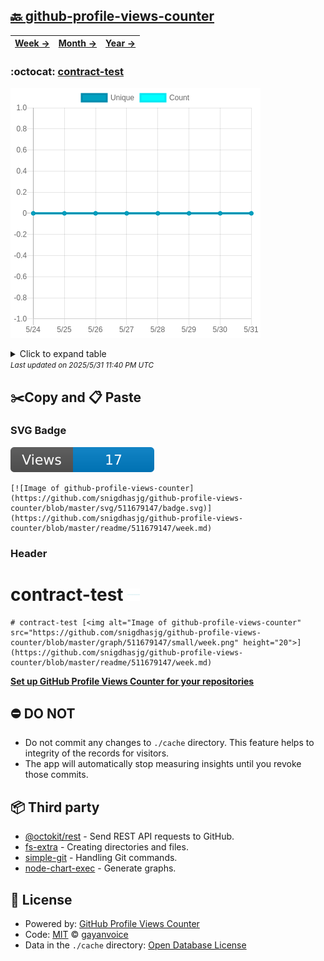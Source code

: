 ## [🔙 github-profile-views-counter](https://github.com/snigdhasjg/github-profile-views-counter)
| [**Week →**](https://github.com/snigdhasjg/github-profile-views-counter/blob/master/readme/511679147/week.md) | [**Month →**](https://github.com/snigdhasjg/github-profile-views-counter/blob/master/readme/511679147/month.md) | [**Year →**](https://github.com/snigdhasjg/github-profile-views-counter/blob/master/readme/511679147/year.md) |
| ---- | ---- | ----- |
### :octocat: [contract-test](https://github.com/snigdhasjg/contract-test)
![Image of github-profile-views-counter](https://github.com/snigdhasjg/github-profile-views-counter/blob/master/graph/511679147/large/week.png)

<details>
	<summary>Click to expand table</summary>
	<h2>:calendar: Week Page Views Table</h2>
<table>
	<tr>
		<th>
			Last Updated
		</th>
		<th>
			Unique
		</th>
		<th>
			Count
		</th>
	</tr>
	<tr>
		<td>
			<code>2025/5/31</code>
		</td>
		<td>
			<code>0</code>
		</td>
		<td>
			<code>0</code>
		</td>
	</tr>
	<tr>
		<td>
			<code>2025/5/30</code>
		</td>
		<td>
			<code>0</code>
		</td>
		<td>
			<code>0</code>
		</td>
	</tr>
	<tr>
		<td>
			<code>2025/5/29</code>
		</td>
		<td>
			<code>0</code>
		</td>
		<td>
			<code>0</code>
		</td>
	</tr>
	<tr>
		<td>
			<code>2025/5/28</code>
		</td>
		<td>
			<code>0</code>
		</td>
		<td>
			<code>0</code>
		</td>
	</tr>
	<tr>
		<td>
			<code>2025/5/27</code>
		</td>
		<td>
			<code>0</code>
		</td>
		<td>
			<code>0</code>
		</td>
	</tr>
	<tr>
		<td>
			<code>2025/5/26</code>
		</td>
		<td>
			<code>0</code>
		</td>
		<td>
			<code>0</code>
		</td>
	</tr>
	<tr>
		<td>
			<code>2025/5/25</code>
		</td>
		<td>
			<code>0</code>
		</td>
		<td>
			<code>0</code>
		</td>
	</tr>
	<tr>
		<td>
			<code>2025/5/24</code>
		</td>
		<td>
			<code>0</code>
		</td>
		<td>
			<code>0</code>
		</td>
	</tr>
</table>

</details>
<small><i>Last updated on 2025/5/31 11:40 PM UTC</i></small>

## ✂️Copy and 📋 Paste
### SVG Badge
[![Image of github-profile-views-counter](https://github.com/snigdhasjg/github-profile-views-counter/blob/master/svg/511679147/badge.svg)](https://github.com/snigdhasjg/github-profile-views-counter/blob/master/readme/511679147/week.md)
```readme
[![Image of github-profile-views-counter](https://github.com/snigdhasjg/github-profile-views-counter/blob/master/svg/511679147/badge.svg)](https://github.com/snigdhasjg/github-profile-views-counter/blob/master/readme/511679147/week.md)
```
### Header
# contract-test [<img alt="Image of github-profile-views-counter" src="https://github.com/snigdhasjg/github-profile-views-counter/blob/master/graph/511679147/small/week.png" height="20">](https://github.com/snigdhasjg/github-profile-views-counter/blob/master/readme/511679147/week.md)
```readme
# contract-test [<img alt="Image of github-profile-views-counter" src="https://github.com/snigdhasjg/github-profile-views-counter/blob/master/graph/511679147/small/week.png" height="20">](https://github.com/snigdhasjg/github-profile-views-counter/blob/master/readme/511679147/week.md)
```
[**Set up GitHub Profile Views Counter for your repositories**](https://github.com/gayanvoice/github-profile-views-counter)
## ⛔ DO NOT
- Do not commit any changes to `./cache` directory. This feature helps to integrity of the records for visitors.
- The app will automatically stop measuring insights until you revoke those commits.
## 📦 Third party

- [@octokit/rest](https://www.npmjs.com/package/@octokit/rest) - Send REST API requests to GitHub.
- [fs-extra](https://www.npmjs.com/package/fs-extra) - Creating directories and files.
- [simple-git](https://www.npmjs.com/package/simple-git) - Handling Git commands.
- [node-chart-exec](https://www.npmjs.com/package/node-chart-exec) - Generate graphs.
## 📄 License
- Powered by: [GitHub Profile Views Counter](https://github.com/gayanvoice/github-profile-views-counter)
- Code: [MIT](./LICENSE) © [gayanvoice](https://github.com/gayanvoice/github-profile-views-counter)
- Data in the `./cache` directory: [Open Database License](https://opendatacommons.org/licenses/odbl/1-0/)